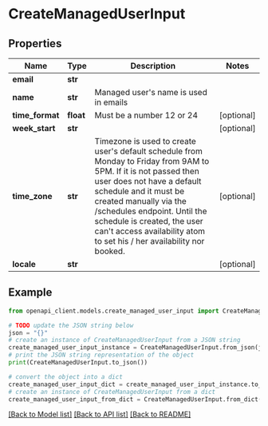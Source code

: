 # CreateManagedUserInput


## Properties

Name | Type | Description | Notes
------------ | ------------- | ------------- | -------------
**email** | **str** |  | 
**name** | **str** | Managed user&#39;s name is used in emails | 
**time_format** | **float** | Must be a number 12 or 24 | [optional] 
**week_start** | **str** |  | [optional] 
**time_zone** | **str** | Timezone is used to create user&#39;s default schedule from Monday to Friday from 9AM to 5PM. If it is not passed then user does not have       a default schedule and it must be created manually via the /schedules endpoint. Until the schedule is created, the user can&#39;t access availability atom to set his / her availability nor booked. | [optional] 
**locale** | **str** |  | [optional] 

## Example

```python
from openapi_client.models.create_managed_user_input import CreateManagedUserInput

# TODO update the JSON string below
json = "{}"
# create an instance of CreateManagedUserInput from a JSON string
create_managed_user_input_instance = CreateManagedUserInput.from_json(json)
# print the JSON string representation of the object
print(CreateManagedUserInput.to_json())

# convert the object into a dict
create_managed_user_input_dict = create_managed_user_input_instance.to_dict()
# create an instance of CreateManagedUserInput from a dict
create_managed_user_input_from_dict = CreateManagedUserInput.from_dict(create_managed_user_input_dict)
```
[[Back to Model list]](../README.md#documentation-for-models) [[Back to API list]](../README.md#documentation-for-api-endpoints) [[Back to README]](../README.md)


